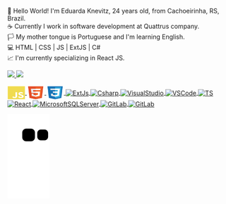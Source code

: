 👋 Hello World! I'm Eduarda Knevitz, 24 years old, from Cachoeirinha, RS, Brazil.</br>
☕ Currently I work in software development at Quattrus company.</br>
🏳️ My mother tongue is Portuguese and I'm learning English.</br>
💻 HTML | CSS | JS | ExtJS | C#</br>
📈 I'm currently specializing in React JS.</br>

<div>
  <a href="https://github.com/eduardaknevitz">
  <img height="150em" src="https://github-readme-stats.vercel.app/api?username=eduardaknevitz&show_icons=true&theme=gotham&include_all_commits=true&count_private=true"/>
  <img height="150em" src="https://github-readme-stats.vercel.app/api/top-langs/?username=eduardaknevitz&layout=compact&langs_count=7&theme=gotham"/> 
</div>

<div style="display: inline_block"><br>
  <img align="center" alt="JS" height="30" width="40" src="https://raw.githubusercontent.com/devicons/devicon/master/icons/javascript/javascript-plain.svg">
  <img align="center" alt="HTML" height="30" width="40" src="https://raw.githubusercontent.com/devicons/devicon/master/icons/html5/html5-original.svg">
  <img align="center" alt="CSS" height="30" width="40" src="https://raw.githubusercontent.com/devicons/devicon/master/icons/css3/css3-original.svg">
  <img align="center" alt="ExtJs" height="30" width="30" src='https://www.sencha.com/wp-content/uploads/2021/11/icon-product-ExtJS-removebg-preview.png'>
  <img align="center" alt="Csharp" height="30" width="40" src="https://cdn.jsdelivr.net/gh/devicons/devicon/icons/csharp/csharp-original.svg">
  <img align="center" alt="VisualStudio" height="30" width="40" src="https://cdn.jsdelivr.net/gh/devicons/devicon/icons/visualstudio/visualstudio-plain.svg">
  <img align="center" alt="VSCode" height="30" width="40" src="https://cdn.jsdelivr.net/gh/devicons/devicon/icons/vscode/vscode-original.svg">
  <img align="center" alt="TS" height="30" width="40" src="https://cdn.jsdelivr.net/gh/devicons/devicon/icons/typescript/typescript-original.svg">
  <img align="center" alt="React" height="30" width="40" src="https://cdn.jsdelivr.net/gh/devicons/devicon/icons/react/react-original.svg">
  <img align="center" alt="MicrosoftSQLServer" height="30" width="40" src="https://cdn.jsdelivr.net/gh/devicons/devicon/icons/microsoftsqlserver/microsoftsqlserver-plain.svg">
  <img align="center" alt="GitLab" height="30" width="40" src="https://cdn.jsdelivr.net/gh/devicons/devicon/icons/gitlab/gitlab-original.svg">
  <img align="center" alt="GitLab" height="30" width="40" src="https://cdn.jsdelivr.net/gh/devicons/devicon/icons/github/github-original.svg">  
</div>

<div> 
  
  ![Snake animation](https://github.com/rafaballerini/rafaballerini/blob/output/github-contribution-grid-snake.svg)

</div>
 
